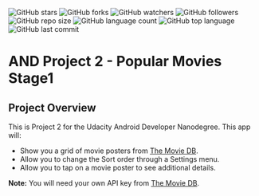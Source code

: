![GitHub stars](https://img.shields.io/github/stars/brkline/AND_project2_popular_movies_stage1?style=social)
![GitHub forks](https://img.shields.io/github/forks/brkline/AND_project2_popular_movies_stage1?style=social)
![GitHub watchers](https://img.shields.io/github/watchers/brkline/AND_project2_popular_movies_stage1?style=social)
![GitHub followers](https://img.shields.io/github/followers/brkline?style=social)
![GitHub repo size](https://img.shields.io/github/repo-size/brkline/AND_project2_popular_movies_stage1?style=plastic)
![GitHub language count](https://img.shields.io/github/languages/count/brkline/AND_project2_popular_movies_stage1?style=plastic)
![GitHub top language](https://img.shields.io/github/languages/top/brkline/AND_project2_popular_movies_stage1?style=plastic)
![GitHub last commit](https://img.shields.io/github/last-commit/brkline/AND_project2_popular_movies_stage1?color=red&style=plastic)
# AND Project 2 - Popular Movies Stage1

## Project Overview

This is Project 2 for the Udacity Android Developer Nanodegree.  This app will:

- Show you a grid of movie posters from [The Movie DB](https://themoviedb.org).
- Allow you to change the Sort order through a Settings menu.
- Allow you to tap on a movie poster to see additional details.

**Note:** You will need your own API key from [The Movie DB](https://themoviedb.org).
